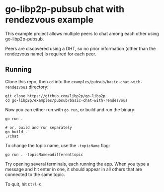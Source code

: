 # go-libp2p-pubsub chat with rendezvous example

This example project allows multiple peers to chat among each other using go-libp2p-pubsub. 

Peers are discovered using a DHT, so no prior information (other than the rendezvous name) is required for each peer.

## Running

Clone this repo, then `cd` into the `examples/pubsub/basic-chat-with-rendezvous` directory:

```shell
git clone https://github.com/libp2p/go-libp2p
cd go-libp2p/examples/pubsub/basic-chat-with-rendezvous
```

Now you can either run with `go run`, or build and run the binary:

```shell
go run .

# or, build and run separately
go build .
./chat
```

To change the topic name, use the `-topicName` flag:

```shell
go run . -topicName=adifferenttopic
```

Try opening several terminals, each running the app. When you type a message and hit enter in one, it
should appear in all others that are connected to the same topic.

To quit, hit `Ctrl-C`.

